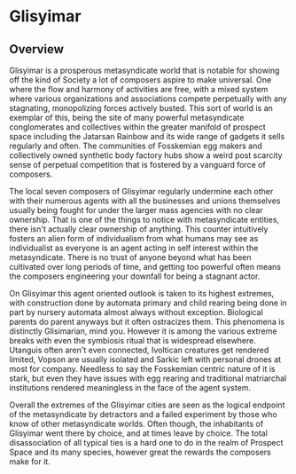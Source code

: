 # Glisyimar

## Overview

Glisyimar is a prosperous metasyndicate world that is notable for showing off the kind of Society a lot of composers aspire to make universal.  One where the flow and harmony of activities are free, with a mixed system where various organizations and associations compete perpetually with any stagnating, monopolizing forces actively busted.  This sort of world is an exemplar of this, being the site of many powerful metasyndicate conglomerates and collectives within the greater manifold of prospect space including the Jatarsan Rainbow and its wide range of gadgets it sells regularly and often.  The communities of Fosskemian egg makers and collectively owned synthetic body factory hubs show a weird post scarcity sense of perpetual competition that is fostered by a vanguard force of composers.  

The local seven composers of Glisyimar regularly undermine each other with their numerous agents with all the businesses and unions themselves usually being fought for under the larger mass agencies with no clear ownership.  That is one of the things to notice with metasyndicate entities, there isn't actually clear ownership of anything.  This counter intuitively fosters an alien form of individualism from what humans may see as individualist as everyone is an agent acting in self interest within the metasyndicate.  There is no trust of anyone beyond what has been cultivated over long periods of time, and getting too powerful often means the composers engineering your downfall for being a stagnant actor.  

On Glisyimar this agent oriented outlook is taken to its highest extremes, with construction done by automata primary and child rearing being done in part by nursery automata almost always without exception.  Biological parents do parent anyways but it often ostracizes them.  This phenomena is distinctly Glisimarian, mind you.  However it is among the various extreme breaks with even the symbiosis ritual that is widespread elsewhere.  Utanguis often aren't even connected, Ivoltican creatures get rendered limited, Vopson are usually isolated and Sarkic left with personal drones at most for company.  Needless to say the Fosskemian centric nature of it is stark, but even they have issues with egg rearing and traditional matriarchal institutions rendered meaningless in the face of the agent system.  

Overall the extremes of the Glisyimar cities are seen as the logical endpoint of the metasyndicate by detractors and a failed experiment by those who know of other metasyndicate worlds.  Often though, the inhabitants of Glisyimar went there by choice, and at times leave by choice.  The total disassociation of all typical ties is a hard one to do in the realm of Prospect Space and its many species, however great the rewards the composers make for it.
